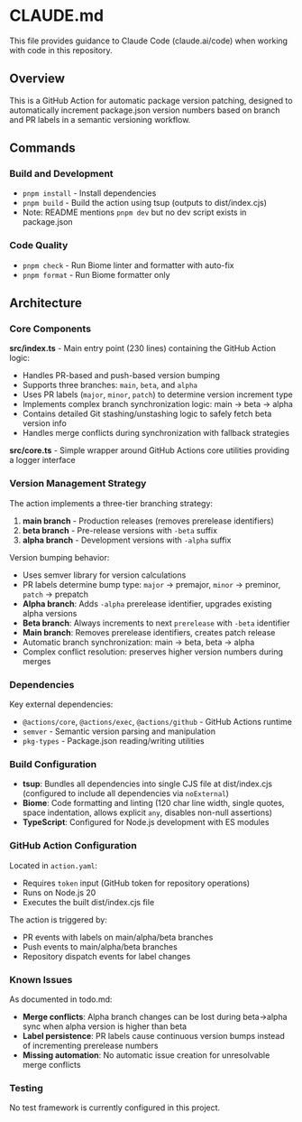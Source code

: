 # CLAUDE.md

This file provides guidance to Claude Code (claude.ai/code) when working with code in this repository.

## Overview

This is a GitHub Action for automatic package version patching, designed to automatically increment package.json version numbers based on branch and PR labels in a semantic versioning workflow.

## Commands

### Build and Development
- `pnpm install` - Install dependencies
- `pnpm build` - Build the action using tsup (outputs to dist/index.cjs)
- Note: README mentions `pnpm dev` but no dev script exists in package.json

### Code Quality
- `pnpm check` - Run Biome linter and formatter with auto-fix
- `pnpm format` - Run Biome formatter only

## Architecture

### Core Components

**src/index.ts** - Main entry point (230 lines) containing the GitHub Action logic:
- Handles PR-based and push-based version bumping
- Supports three branches: `main`, `beta`, and `alpha`
- Uses PR labels (`major`, `minor`, `patch`) to determine version increment type
- Implements complex branch synchronization logic: main → beta → alpha
- Contains detailed Git stashing/unstashing logic to safely fetch beta version info
- Handles merge conflicts during synchronization with fallback strategies

**src/core.ts** - Simple wrapper around GitHub Actions core utilities providing a logger interface

### Version Management Strategy

The action implements a three-tier branching strategy:

1. **main branch** - Production releases (removes prerelease identifiers)
2. **beta branch** - Pre-release versions with `-beta` suffix  
3. **alpha branch** - Development versions with `-alpha` suffix

Version bumping behavior:
- Uses semver library for version calculations
- PR labels determine bump type: `major` → premajor, `minor` → preminor, `patch` → prepatch
- **Alpha branch**: Adds `-alpha` prerelease identifier, upgrades existing alpha versions
- **Beta branch**: Always increments to next `prerelease` with `-beta` identifier
- **Main branch**: Removes prerelease identifiers, creates patch release
- Automatic branch synchronization: main → beta, beta → alpha
- Complex conflict resolution: preserves higher version numbers during merges

### Dependencies

Key external dependencies:
- `@actions/core`, `@actions/exec`, `@actions/github` - GitHub Actions runtime
- `semver` - Semantic version parsing and manipulation
- `pkg-types` - Package.json reading/writing utilities

### Build Configuration

- **tsup**: Bundles all dependencies into single CJS file at dist/index.cjs (configured to include all dependencies via `noExternal`)
- **Biome**: Code formatting and linting (120 char line width, single quotes, space indentation, allows explicit `any`, disables non-null assertions)
- **TypeScript**: Configured for Node.js development with ES modules

### GitHub Action Configuration

Located in `action.yaml`:
- Requires `token` input (GitHub token for repository operations)
- Runs on Node.js 20
- Executes the built dist/index.cjs file

The action is triggered by:
- PR events with labels on main/alpha/beta branches
- Push events to main/alpha/beta branches
- Repository dispatch events for label changes

### Known Issues

As documented in todo.md:
- **Merge conflicts**: Alpha branch changes can be lost during beta→alpha sync when alpha version is higher than beta
- **Label persistence**: PR labels cause continuous version bumps instead of incrementing prerelease numbers
- **Missing automation**: No automatic issue creation for unresolvable merge conflicts

### Testing

No test framework is currently configured in this project.